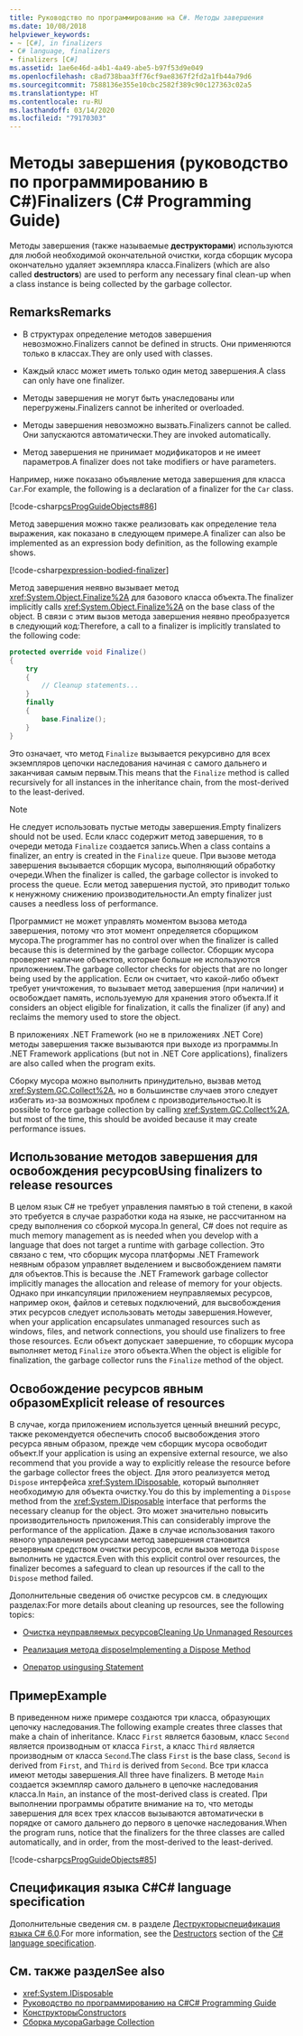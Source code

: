 ```yaml
---
title: Руководство по программированию на C#. Методы завершения
ms.date: 10/08/2018
helpviewer_keywords:
- ~ [C#], in finalizers
- C# language, finalizers
- finalizers [C#]
ms.assetid: 1ae6e46d-a4b1-4a49-abe5-b97f53d9e049
ms.openlocfilehash: c8ad738baa3ff76cf9ae8367f2fd2a1fb44a79d6
ms.sourcegitcommit: 7588136e355e10cbc2582f389c90c127363c02a5
ms.translationtype: HT
ms.contentlocale: ru-RU
ms.lasthandoff: 03/14/2020
ms.locfileid: "79170303"
---
```

# <a name="finalizers-c-programming-guide"></a><span data-ttu-id="1e241-102">Методы завершения (руководство по программированию в C#)</span><span class="sxs-lookup"><span data-stu-id="1e241-102">Finalizers (C# Programming Guide)</span></span>
<span data-ttu-id="1e241-103">Методы завершения (также называемые **деструкторами**) используются для любой необходимой окончательной очистки, когда сборщик мусора окончательно удаляет экземпляра класса.</span><span class="sxs-lookup"><span data-stu-id="1e241-103">Finalizers (which are also called **destructors**) are used to perform any necessary final clean-up when a class instance is being collected by the garbage collector.</span></span>  
  
## <a name="remarks"></a><span data-ttu-id="1e241-104">Remarks</span><span class="sxs-lookup"><span data-stu-id="1e241-104">Remarks</span></span>  
  
- <span data-ttu-id="1e241-105">В структурах определение методов завершения невозможно.</span><span class="sxs-lookup"><span data-stu-id="1e241-105">Finalizers cannot be defined in structs.</span></span> <span data-ttu-id="1e241-106">Они применяются только в классах.</span><span class="sxs-lookup"><span data-stu-id="1e241-106">They are only used with classes.</span></span>  
  
- <span data-ttu-id="1e241-107">Каждый класс может иметь только один метод завершения.</span><span class="sxs-lookup"><span data-stu-id="1e241-107">A class can only have one finalizer.</span></span>  
  
- <span data-ttu-id="1e241-108">Методы завершения не могут быть унаследованы или перегружены.</span><span class="sxs-lookup"><span data-stu-id="1e241-108">Finalizers cannot be inherited or overloaded.</span></span>  
  
- <span data-ttu-id="1e241-109">Методы завершения невозможно вызвать.</span><span class="sxs-lookup"><span data-stu-id="1e241-109">Finalizers cannot be called.</span></span> <span data-ttu-id="1e241-110">Они запускаются автоматически.</span><span class="sxs-lookup"><span data-stu-id="1e241-110">They are invoked automatically.</span></span>  
  
- <span data-ttu-id="1e241-111">Метод завершения не принимает модификаторов и не имеет параметров.</span><span class="sxs-lookup"><span data-stu-id="1e241-111">A finalizer does not take modifiers or have parameters.</span></span>  
  
 <span data-ttu-id="1e241-112">Например, ниже показано объявление метода завершения для класса `Car`.</span><span class="sxs-lookup"><span data-stu-id="1e241-112">For example, the following is a declaration of a finalizer for the `Car` class.</span></span>
  
 [!code-csharp[csProgGuideObjects#86](~/samples/snippets/csharp/VS_Snippets_VBCSharp/csProgGuideObjects/CS/Objects.cs#86)]  

<span data-ttu-id="1e241-113">Метод завершения можно также реализовать как определение тела выражения, как показано в следующем примере.</span><span class="sxs-lookup"><span data-stu-id="1e241-113">A finalizer can also be implemented as an expression body definition, as the following example shows.</span></span>

[!code-csharp[expression-bodied-finalizer](../../../../samples/snippets/csharp/programming-guide/classes-and-structs/expr-bodied-destructor.cs#1)]  
  
 <span data-ttu-id="1e241-114">Метод завершения неявно вызывает метод <xref:System.Object.Finalize%2A> для базового класса объекта.</span><span class="sxs-lookup"><span data-stu-id="1e241-114">The finalizer implicitly calls <xref:System.Object.Finalize%2A> on the base class of the object.</span></span> <span data-ttu-id="1e241-115">В связи с этим вызов метода завершения неявно преобразуется в следующий код:</span><span class="sxs-lookup"><span data-stu-id="1e241-115">Therefore, a call to a finalizer is implicitly translated to the following code:</span></span>  
  
```csharp  
protected override void Finalize()  
{  
    try  
    {  
        // Cleanup statements...  
    }  
    finally  
    {  
        base.Finalize();  
    }  
}  
```  
  
 <span data-ttu-id="1e241-116">Это означает, что метод `Finalize` вызывается рекурсивно для всех экземпляров цепочки наследования начиная с самого дальнего и заканчивая самым первым.</span><span class="sxs-lookup"><span data-stu-id="1e241-116">This means that the `Finalize` method is called recursively for all instances in the inheritance chain, from the most-derived to the least-derived.</span></span>  
  
> [!NOTE]
> <span data-ttu-id="1e241-117">Не следует использовать пустые методы завершения.</span><span class="sxs-lookup"><span data-stu-id="1e241-117">Empty finalizers should not be used.</span></span> <span data-ttu-id="1e241-118">Если класс содержит метод завершения, то в очереди метода `Finalize` создается запись.</span><span class="sxs-lookup"><span data-stu-id="1e241-118">When a class contains a finalizer, an entry is created in the `Finalize` queue.</span></span> <span data-ttu-id="1e241-119">При вызове метода завершения вызывается сборщик мусора, выполняющий обработку очереди.</span><span class="sxs-lookup"><span data-stu-id="1e241-119">When the finalizer is called, the garbage collector is invoked to process the queue.</span></span> <span data-ttu-id="1e241-120">Если метод завершения пустой, это приводит только к ненужному снижению производительности.</span><span class="sxs-lookup"><span data-stu-id="1e241-120">An empty finalizer just causes a needless loss of performance.</span></span>  
  
 <span data-ttu-id="1e241-121">Программист не может управлять моментом вызова метода завершения, потому что этот момент определяется сборщиком мусора.</span><span class="sxs-lookup"><span data-stu-id="1e241-121">The programmer has no control over when the finalizer is called because this is determined by the garbage collector.</span></span> <span data-ttu-id="1e241-122">Сборщик мусора проверяет наличие объектов, которые больше не используются приложением.</span><span class="sxs-lookup"><span data-stu-id="1e241-122">The garbage collector checks for objects that are no longer being used by the application.</span></span> <span data-ttu-id="1e241-123">Если он считает, что какой-либо объект требует уничтожения, то вызывает метод завершения (при наличии) и освобождает память, используемую для хранения этого объекта.</span><span class="sxs-lookup"><span data-stu-id="1e241-123">If it considers an object eligible for finalization, it calls the finalizer (if any) and reclaims the memory used to store the object.</span></span>

 <span data-ttu-id="1e241-124">В приложениях .NET Framework (но не в приложениях .NET Core) методы завершения также вызываются при выходе из программы.</span><span class="sxs-lookup"><span data-stu-id="1e241-124">In .NET Framework applications (but not in .NET Core applications), finalizers are also called when the program exits.</span></span>
  
 <span data-ttu-id="1e241-125">Сборку мусора можно выполнить принудительно, вызвав метод <xref:System.GC.Collect%2A>, но в большинстве случаев этого следует избегать из-за возможных проблем с производительностью.</span><span class="sxs-lookup"><span data-stu-id="1e241-125">It is possible to force garbage collection by calling <xref:System.GC.Collect%2A>, but most of the time, this should be avoided because it may create performance issues.</span></span>  
  
## <a name="using-finalizers-to-release-resources"></a><span data-ttu-id="1e241-126">Использование методов завершения для освобождения ресурсов</span><span class="sxs-lookup"><span data-stu-id="1e241-126">Using finalizers to release resources</span></span>  
 <span data-ttu-id="1e241-127">В целом язык C# не требует управления памятью в той степени, в какой это требуется в случае разработки кода на языке, не рассчитанном на среду выполнения со сборкой мусора.</span><span class="sxs-lookup"><span data-stu-id="1e241-127">In general, C# does not require as much memory management as is needed when you develop with a language that does not target a runtime with garbage collection.</span></span> <span data-ttu-id="1e241-128">Это связано с тем, что сборщик мусора платформы .NET Framework неявным образом управляет выделением и высвобождением памяти для объектов.</span><span class="sxs-lookup"><span data-stu-id="1e241-128">This is because the .NET Framework garbage collector implicitly manages the allocation and release of memory for your objects.</span></span> <span data-ttu-id="1e241-129">Однако при инкапсуляции приложением неуправляемых ресурсов, например окон, файлов и сетевых подключений, для высвобождения этих ресурсов следует использовать методы завершения.</span><span class="sxs-lookup"><span data-stu-id="1e241-129">However, when your application encapsulates unmanaged resources such as windows, files, and network connections, you should use finalizers to free those resources.</span></span> <span data-ttu-id="1e241-130">Если объект допускает завершение, то сборщик мусора выполняет метод `Finalize` этого объекта.</span><span class="sxs-lookup"><span data-stu-id="1e241-130">When the object is eligible for finalization, the garbage collector runs the `Finalize` method of the object.</span></span>  
  
## <a name="explicit-release-of-resources"></a><span data-ttu-id="1e241-131">Освобождение ресурсов явным образом</span><span class="sxs-lookup"><span data-stu-id="1e241-131">Explicit release of resources</span></span>  
 <span data-ttu-id="1e241-132">В случае, когда приложением используется ценный внешний ресурс, также рекомендуется обеспечить способ высвобождения этого ресурса явным образом, прежде чем сборщик мусора освободит объект.</span><span class="sxs-lookup"><span data-stu-id="1e241-132">If your application is using an expensive external resource, we also recommend that you provide a way to explicitly release the resource before the garbage collector frees the object.</span></span> <span data-ttu-id="1e241-133">Для этого реализуется метод `Dispose` интерфейса <xref:System.IDisposable>, который выполняет необходимую для объекта очистку.</span><span class="sxs-lookup"><span data-stu-id="1e241-133">You do this by implementing a `Dispose` method from the <xref:System.IDisposable> interface that performs the necessary cleanup for the object.</span></span> <span data-ttu-id="1e241-134">Это может значительно повысить производительность приложения.</span><span class="sxs-lookup"><span data-stu-id="1e241-134">This can considerably improve the performance of the application.</span></span> <span data-ttu-id="1e241-135">Даже в случае использования такого явного управления ресурсами метод завершения становится резервным средством очистки ресурсов, если вызов метода `Dispose` выполнить не удастся.</span><span class="sxs-lookup"><span data-stu-id="1e241-135">Even with this explicit control over resources, the finalizer becomes a safeguard to clean up resources if the call to the `Dispose` method failed.</span></span>  
  
 <span data-ttu-id="1e241-136">Дополнительные сведения об очистке ресурсов см. в следующих разделах:</span><span class="sxs-lookup"><span data-stu-id="1e241-136">For more details about cleaning up resources, see the following topics:</span></span>  
  
- [<span data-ttu-id="1e241-137">Очистка неуправляемых ресурсов</span><span class="sxs-lookup"><span data-stu-id="1e241-137">Cleaning Up Unmanaged Resources</span></span>](../../../standard/garbage-collection/unmanaged.md)  
  
- [<span data-ttu-id="1e241-138">Реализация метода dispose</span><span class="sxs-lookup"><span data-stu-id="1e241-138">Implementing a Dispose Method</span></span>](../../../standard/garbage-collection/implementing-dispose.md)  
  
- [<span data-ttu-id="1e241-139">Оператор using</span><span class="sxs-lookup"><span data-stu-id="1e241-139">using Statement</span></span>](../../language-reference/keywords/using-statement.md)  
  
## <a name="example"></a><span data-ttu-id="1e241-140">Пример</span><span class="sxs-lookup"><span data-stu-id="1e241-140">Example</span></span>  
 <span data-ttu-id="1e241-141">В приведенном ниже примере создаются три класса, образующих цепочку наследования.</span><span class="sxs-lookup"><span data-stu-id="1e241-141">The following example creates three classes that make a chain of inheritance.</span></span> <span data-ttu-id="1e241-142">Класс `First` является базовым, класс `Second` является производным от класса `First`, а класс `Third` является производным от класса `Second`.</span><span class="sxs-lookup"><span data-stu-id="1e241-142">The class `First` is the base class, `Second` is derived from `First`, and `Third` is derived from `Second`.</span></span> <span data-ttu-id="1e241-143">Все три класса имеют методы завершения.</span><span class="sxs-lookup"><span data-stu-id="1e241-143">All three have finalizers.</span></span> <span data-ttu-id="1e241-144">В методе `Main` создается экземпляр самого дальнего в цепочке наследования класса.</span><span class="sxs-lookup"><span data-stu-id="1e241-144">In `Main`, an instance of the most-derived class is created.</span></span> <span data-ttu-id="1e241-145">При выполнении программы обратите внимание на то, что методы завершения для всех трех классов вызываются автоматически в порядке от самого дальнего до первого в цепочке наследования.</span><span class="sxs-lookup"><span data-stu-id="1e241-145">When the program runs, notice that the finalizers for the three classes are called automatically, and in order, from the most-derived to the least-derived.</span></span>  
  
 [!code-csharp[csProgGuideObjects#85](~/samples/snippets/csharp/VS_Snippets_VBCSharp/csProgGuideObjects/CS/Objects.cs#85)]  
  
## <a name="c-language-specification"></a><span data-ttu-id="1e241-146">Спецификация языка C#</span><span class="sxs-lookup"><span data-stu-id="1e241-146">C# language specification</span></span>  

<span data-ttu-id="1e241-147">Дополнительные сведения см. в разделе [Деструкторы](~/_csharplang/spec/classes.md#destructors)[спецификация языка C# 6.0](/dotnet/csharp/language-reference/language-specification/introduction).</span><span class="sxs-lookup"><span data-stu-id="1e241-147">For more information, see the [Destructors](~/_csharplang/spec/classes.md#destructors) section of the [C# language specification](/dotnet/csharp/language-reference/language-specification/introduction).</span></span>
  
## <a name="see-also"></a><span data-ttu-id="1e241-148">См. также раздел</span><span class="sxs-lookup"><span data-stu-id="1e241-148">See also</span></span>

- <xref:System.IDisposable>
- [<span data-ttu-id="1e241-149">Руководство по программированию на C#</span><span class="sxs-lookup"><span data-stu-id="1e241-149">C# Programming Guide</span></span>](../index.md)
- [<span data-ttu-id="1e241-150">Конструкторы</span><span class="sxs-lookup"><span data-stu-id="1e241-150">Constructors</span></span>](./constructors.md)
- [<span data-ttu-id="1e241-151">Сборка мусора</span><span class="sxs-lookup"><span data-stu-id="1e241-151">Garbage Collection</span></span>](../../../standard/garbage-collection/index.md)
